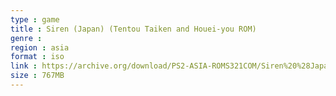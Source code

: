 ```yaml
---
type : game
title : Siren (Japan) (Tentou Taiken and Houei-you ROM)
genre : 
region : asia
format : iso
link : https://archive.org/download/PS2-ASIA-ROMS321COM/Siren%20%28Japan%29%20%28Tentou%20Taiken%20%26%20Houei-you%20ROM%29.7z
size : 767MB
---
```

